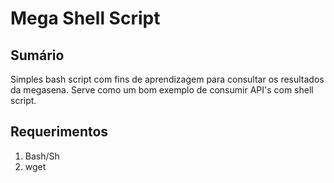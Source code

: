 # Mega Shell Script

## Sumário
Simples bash script com fins de aprendizagem para consultar os resultados da megasena. Serve como um bom exemplo de consumir API's com shell script.

## Requerimentos
1. Bash/Sh
2. wget
